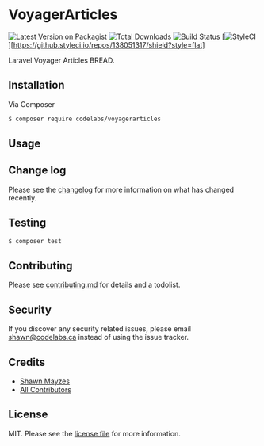 # VoyagerArticles

[![Latest Version on Packagist][ico-version]][link-packagist]
[![Total Downloads][ico-downloads]][link-downloads]
[![Build Status][ico-travis]][link-travis]
[![StyleCI][ico-styleci]][https://github.styleci.io/repos/138051317/shield?style=flat]

Laravel Voyager Articles BREAD. 
## Installation

Via Composer

``` bash
$ composer require codelabs/voyagerarticles
```

## Usage

## Change log

Please see the [changelog](changelog.md) for more information on what has changed recently.

## Testing

``` bash
$ composer test
```

## Contributing

Please see [contributing.md](contributing.md) for details and a todolist.

## Security

If you discover any security related issues, please email shawn@codelabs.ca instead of using the issue tracker.

## Credits

- [Shawn Mayzes](https://codelabs.ca)
- [All Contributors][link-contributors]

## License

MIT. Please see the [license file](license.md) for more information.

[ico-version]: https://img.shields.io/packagist/v/codelabs/voyagerarticles.svg?style=flat-square
[ico-downloads]: https://img.shields.io/packagist/dt/codelabs/voyagerarticles.svg?style=flat-square
[ico-travis]: https://img.shields.io/travis/codelabs/voyagerarticles/master.svg?style=flat-square
[ico-styleci]: https://styleci.io/repos/138051317/shield

[link-packagist]: https://packagist.org/packages/codelabs/voyagerarticles
[link-downloads]: https://packagist.org/packages/codelabs/voyagerarticles
[link-travis]: https://travis-ci.org/codelabs/voyagerarticles
[link-styleci]: https://styleci.io/repos/138051317
[link-author]: https://github.com/codelabs
[link-contributors]: ../../contributors]
